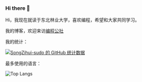 ### Hi there 👋

<!--
**SongZihui-sudo/SongZihui-sudo** is a ✨ _special_ ✨ repository because its `README.md` (this file) appears on your GitHub profile.

Here are some ideas to get you started:

- 🔭 I’m currently working on ...
- 🌱 I’m currently learning ...
- 👯 I’m looking to collaborate on ...
- 🤔 I’m looking for help with ...
- 💬 Ask me about ...
- 📫 How to reach me: ...
- 😄 Pronouns: ...
- theme=cobalt Fun fact: ...
-->
Hi，我现在就读于东北林业大学，喜欢编程，希望和大家共同学习。     

我的博客，欢迎来访[编程公社](https://program-commune.blogspot.com/)       

我的统计：   
     
[![SongZihui-sudo 的 GitHub 统计数据](https://github-readme-stats.vercel.app/api?username=SongZihui-sudo&show_icons=true&theme=cobalt)](https://github.com/anuraghazra/github-readme-stats)           

最多使用的语言：

![Top Langs](https://github-readme-stats.vercel.app/api/top-langs/?username=SongZihui-sudo&langs_count=8&theme=cobalt)    
